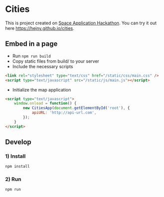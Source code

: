 # Cities

This is project created on [Space Application Hackathon](https://www.facebook.com/events/247008139302302/).
You can try it out here https://hejny.github.io/cities.

## Embed in a page
- Run `npm run build`
- Copy static files from build/ to your server
- Include the necessary scripts
```html
<link rel="stylesheet" type="text/css" href="/static/css/main.css" />
<script type="text/javascript" src="/static/js/main.js"></script>
```
- Initialize the map application
```html
<script type="text/javascript">
    window.onload = function() {
        new CitiesApp(document.getElementById('root'), {
            apiURL: 'http://api-url.com',
        });
    }
</script>
```

## Develop


### 1) Install

```bash
npm install
```

### 2) Run

```bash
npm run
```